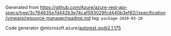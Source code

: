 Generated from https://github.com/Azure/azure-rest-api-specs/tree/3c764635e7d442b3e74caf593029fcd440b3ef82//specification/vmware/resource-manager/readme.md tag: `package-2020-03-20`

Code generator @microsoft.azure/autorest.go@2.1.175


